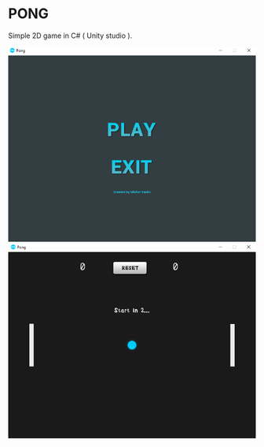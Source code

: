 # PONG
Simple 2D game in C# ( Unity studio ).


![image](https://github.com/whoamiUNIX/PONG/blob/master/screenshot/pong_menu.png  "Menu")
![image](https://github.com/whoamiUNIX/PONG/blob/master/screenshot/pong_gameplay.png "Menu")

